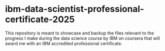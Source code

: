 # ibm-data-scientist-professional-certificate-2025
This repository is meant to showcase and backup the files relevant to the progress I make during the data science course by IBM on coursera that will award me with an IBM accredited professional certificate.
